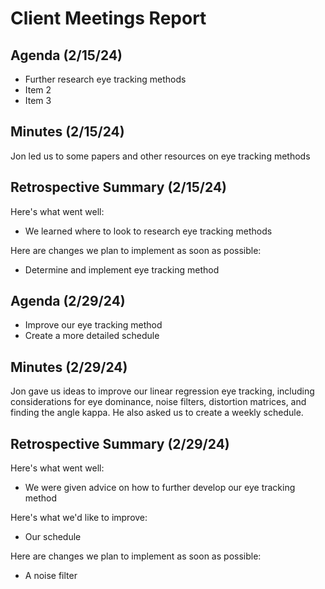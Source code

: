# Client Meetings Report

## Agenda (2/15/24)
 * Further research eye tracking methods
 * Item 2
 * Item 3

## Minutes (2/15/24)
Jon led us to some papers and other resources on eye tracking methods

## Retrospective Summary (2/15/24)
Here's what went well:
  * We learned where to look to research eye tracking methods
  
Here are changes we plan to implement as soon as possible:
   * Determine and implement eye tracking method

## Agenda (2/29/24)
 * Improve our eye tracking method
 * Create a more detailed schedule

## Minutes (2/29/24)
Jon gave us ideas to improve our linear regression eye tracking, including considerations for eye dominance, noise filters, distortion matrices, and finding the angle kappa. He also asked us to create a weekly schedule.

## Retrospective Summary (2/29/24)
Here's what went well:
  * We were given advice on how to further develop our eye tracking method

Here's what we'd like to improve:
   * Our schedule
  
Here are changes we plan to implement as soon as possible:
   * A noise filter